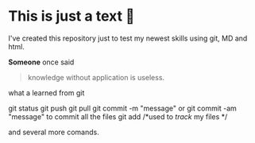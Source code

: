 # This is just a text :clap:

I've created this repository just to test my newest skills using git, MD and html.

**Someone** once said 
>knowledge without application is useless.

what a learned from git

git status
git push
git pull
git commit -m "message" or git commit -am "message" to commit all the files
git add <file name>  /*used to _track_ my files */
 
 and several more comands.